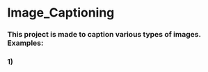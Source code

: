 # Image_Captioning

### This project is made to caption various types of images. Examples:

### 1) 
